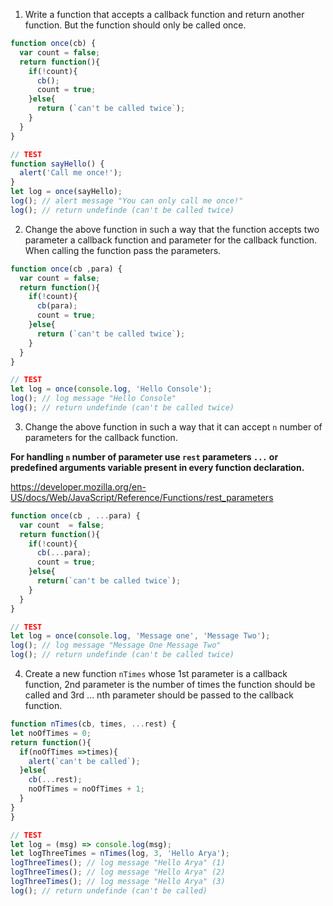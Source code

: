 1. Write a function that accepts a callback function and return another function. But the function should only be called once.

```js
function once(cb) {
  var count = false;
  return function(){
    if(!count){
      cb();
      count = true;
    }else{
      return (`can't be called twice`);
    }
  }
}

// TEST
function sayHello() {
  alert('Call me once!');
}
let log = once(sayHello);
log(); // alert message "You can only call me once!"
log(); // return undefinde (can't be called twice)
```

2. Change the above function in such a way that the function accepts two parameter a callback function and parameter for the callback function. When calling the function pass the parameters.

```js
function once(cb ,para) {
  var count = false;
  return function(){
    if(!count){
      cb(para);
      count = true;
    }else{
      return (`can't be called twice`);
    }
  }
}

// TEST
let log = once(console.log, 'Hello Console');
log(); // log message "Hello Console"
log(); // return undefinde (can't be called twice)
```

3. Change the above function in such a way that it can accept `n` number of parameters for the callback function.

**For handling `n` number of parameter use `rest` parameters `...` or predefined arguments variable present in every function declaration.**

https://developer.mozilla.org/en-US/docs/Web/JavaScript/Reference/Functions/rest_parameters

```js
function once(cb , ...para) {
  var count  = false;
  return function(){
    if(!count){
      cb(...para);
      count = true;
    }else{
      return(`can't be called twice`);
    }
  }
}

// TEST
let log = once(console.log, 'Message one', 'Message Two');
log(); // log message "Message One Message Two"
log(); // return undefinde (can't be called twice)
```

4. Create a new function `nTimes` whose 1st parameter is a callback function, 2nd parameter is the number of times the function should be called and 3rd ... nth parameter should be passed to the callback function.

```js
function nTimes(cb, times, ...rest) {
let noOfTimes = 0;
return function(){
  if(noOfTimes =>times){
    alert(`can't be called`);
  }else{
    cb(...rest);
    noOfTimes = noOfTimes + 1;
  }
}
}

// TEST
let log = (msg) => console.log(msg);
let logThreeTimes = nTimes(log, 3, 'Hello Arya');
logThreeTimes(); // log message "Hello Arya" (1)
logThreeTimes(); // log message "Hello Arya" (2)
logThreeTimes(); // log message "Hello Arya" (3)
log(); // return undefinde (can't be called)
```
